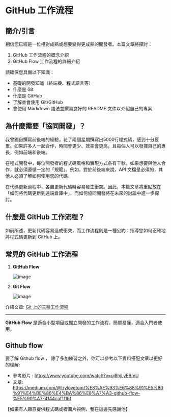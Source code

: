 # GitHub 工作流程

## 簡介/引言

相信您已經是一位相對成熟或想要變得更成熟的開發者。本篇文章將探討：

1. GitHub 工作流程的概念介紹
2. GitHub Flow 工作流程的詳細介紹

請確保您具備以下知識：

- 基礎的開發知識（終端機、程式語言等）
- 什麼是 Git
- 什麼是 GitHub
- 了解並會使用 Git/GitHub
- 會使用 Markdown 語法並撰寫良好的 README 文件以介紹自己的專案

## 為什麼需要「協同開發」？

我曾獨自撰寫前後端的經驗，花了兩個星期撰寫出5000行程式碼，感到十分疲累。如果許多人一起合作，時間會更少、效率會更高，且每個人可以發揮自己的專長，例如前端和後端。

在程式開發中，每位開發者的程式碼風格和實現方式各有千秋。如果想要與他人合作，就必須遵循一定的「規範」。例如，對於前後端來說，API 文檔是必須的，其他人必須了解如何使用您的代碼。

在代碼更新過程中，各自更新代碼時容易發生衝突。因此，本篇文章將重點放在「如何將代碼更新到遠端倉庫中」，而如何協同開發將在未來的討論中進一步探討。

## 什麼是 GitHub 工作流程？

如前所述，更新代碼容易造成衝突，而工作流程則是一種公約：指導您如何正確地將程式碼更新到 GitHub 上。

## 常見的 GitHub 工作流程

1. **GitHub Flow**

   ![image](https://miro.medium.com/v2/resize:fit:1400/format:webp/1*HK59nKmhvL9WQfjsVSvSTQ.jpeg)

2. **Git Flow**

   ![image](https://miro.medium.com/v2/resize:fit:1100/format:webp/1*kEqRjySuIJIH7IkqE3wmjA.png)

介紹文章: [Git 上的三種工作流程](https://medium.com/i-think-so-i-live/git%E4%B8%8A%E7%9A%84%E4%B8%89%E7%A8%AE%E5%B7%A5%E4%BD%9C%E6%B5%81%E7%A8%8B-10f4f915167e)

---

**GitHub Flow** 是適合小型項目或獨立開發的工作流程，簡單易懂，適合入門者使用。

## Github flow

要了解 Github flow ， 除了多加練習之外，你可以參考以下資料搭配文章以更好的理解:

- 參考影片 : https://www.youtube.com/watch?v=uj8hjLyEBmU
- 文章: https://medium.com/@trylovetom/%E8%AE%93%E6%88%91%E5%80%91%E4%BE%86%E4%BA%86%E8%A7%A3-github-flow-%E5%90%A7-4144caf1f1bf

【如果有人願意提供程式碼或者圖片視例，我在這邊先感謝他】

<!-- 以空白倉庫為例:
### 1. 克隆倉庫
將遠端倉庫克隆到本地中
```shell
PS C:\Users\Sakiyago\Desktop> git clone git@github.com:Bongo044152/git-test.git
Cloning into 'git-test'...
remote: Enumerating objects: 3, done.
remote: Counting objects: 100% (3/3), done.
remote: Total 3 (delta 0), reused 3 (delta 0), pack-reused 0 (from 0)
Receiving objects: 100% (3/3), done.
PS C:\Users\Sakiyago\Desktop> cd .\git-test\
PS C:\Users\Sakiyago\Desktop\git-test> ls


    目錄: C:\Users\Sakiyago\Desktop\git-test


Mode                 LastWriteTime         Length Name
----                 -------------         ------ ----
-a----      2024/10/23  下午 02:26              0 test1.txt
```

### 2. 建立分支
main ( 主要分支 ) 是你的代碼要隨時返回的狀態 ( 最穩定的存檔點 ) 、或者要隨時發行的狀態 ( release )。 因此在預設情況下不允許直接對 main 分支進行提交，所以你需要建立自己的分支當作代碼暫時儲存的地方，而其他人也因該這樣做，避免所有更新都在 main 上面引起混亂。

```shell
PS C:\Users\Sakiyago\Desktop\git-test> git branch test1
PS C:\Users\Sakiyago\Desktop\git-test> git checkout test1
Switched to branch 'test1'
```

![image](https://i.imgur.com/L82fD52.jpeg)

現在你可以看到我們創建了新的分支了!

### 3. 更新分支
就像你正常使用 git 那樣，開始對你的分支進行提交。

![img](https://i.imgur.com/tA8Ut4i.jpeg)

我這邊隨便添加了一份新文件，現在你在本地開發環境中，為了讓其他人更好的追蹤你的更新狀況，或者你今天想要跨裝置更新等操作，總之為了之後的方便，你可以對你的遠端先進行一次更新。

### 4. 合併分支並且提交

在合併分支的 -->
